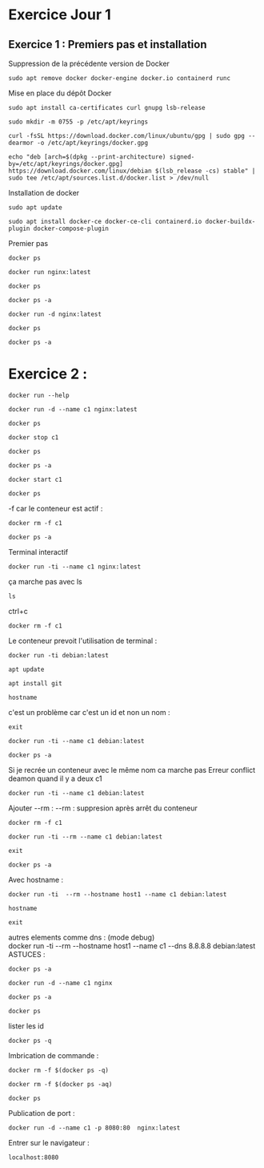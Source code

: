 # Exercice Jour 1 
## Exercice 1 : Premiers pas et installation
Suppression de la précédente version de Docker
```  
sudo apt remove docker docker-engine docker.io containerd runc
```
Mise en place du dépôt Docker
```  
sudo apt install ca-certificates curl gnupg lsb-release
```
``` 
sudo mkdir -m 0755 -p /etc/apt/keyrings
```
```  
curl -fsSL https://download.docker.com/linux/ubuntu/gpg | sudo gpg --dearmor -o /etc/apt/keyrings/docker.gpg
```
```  
echo "deb [arch=$(dpkg --print-architecture) signed-by=/etc/apt/keyrings/docker.gpg] https://download.docker.com/linux/debian $(lsb_release -cs) stable" | sudo tee /etc/apt/sources.list.d/docker.list > /dev/null
```  
Installation de docker
```  
sudo apt update
```
```  
sudo apt install docker-ce docker-ce-cli containerd.io docker-buildx-plugin docker-compose-plugin
```
Premier pas 
```  
docker ps
```
```  
docker run nginx:latest
```
```  
docker ps
```
```  
docker ps -a
```
```  
docker run -d nginx:latest
```  
```  
docker ps
```
```  
docker ps -a
```

# Exercice 2 : 
```
docker run --help
```
```
docker run -d --name c1 nginx:latest
```
```
docker ps 
```
```
docker stop c1
```
```
docker ps 
```
```
docker ps -a
```
```
docker start c1
```
```
docker ps 
```
-f car le conteneur est actif : 
```
docker rm -f c1
```
```
docker ps -a
```
Terminal interactif 
```
docker run -ti --name c1 nginx:latest
```
ça marche pas avec ls
```
ls
```
ctrl+c
```
docker rm -f c1
```
Le conteneur prevoit l'utilisation de terminal : 
```
docker run -ti debian:latest
```
```
apt update 
```
```
apt install git
```
```
hostname 
```
c'est un problème car c'est un id et non un nom : 
```         
exit
```
```
docker run -ti --name c1 debian:latest
```
```
docker ps -a 
```
Si je recrée un conteneur avec le même nom ca marche pas Erreur conflict deamon quand il y a deux c1
```
docker run -ti --name c1 debian:latest
```
Ajouter --rm : 
--rm : suppresion après arrêt du conteneur
```
docker rm -f c1
```
```
docker run -ti --rm --name c1 debian:latest
```
```
exit
```
```
docker ps -a
```
Avec hostname : 
```
docker run -ti  --rm --hostname host1 --name c1 debian:latest
```
```
hostname
```
```
exit
```
autres elements comme dns : (mode debug)  </br> 
docker run -ti  --rm --hostname host1 --name c1 --dns 8.8.8.8 debian:latest  </br> 
ASTUCES : 
```
docker ps -a
```
```
docker run -d --name c1 nginx
```
```
docker ps -a
```
```
docker ps
```
lister les id 
```
docker ps -q 
```
Imbrication de commande : 
```
docker rm -f $(docker ps -q)
```
```
docker rm -f $(docker ps -aq)
```
```
docker ps 
```
Publication de port : 
```
docker run -d --name c1 -p 8080:80  nginx:latest 
```
Entrer sur le navigateur : 
```
localhost:8080
```
